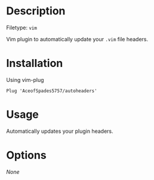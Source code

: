 # Description

Filetype: `vim`

Vim plugin to automatically update your `.vim` file headers.

# Installation

Using vim-plug

`Plug 'AceofSpades5757/autoheaders'`

# Usage

Automatically updates your plugin headers.

# Options

_None_

